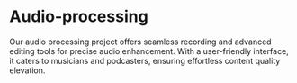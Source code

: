 # Audio-processing
Our audio processing project offers seamless recording and advanced editing tools for precise audio enhancement. With a user-friendly interface, it caters to musicians and podcasters, ensuring effortless content quality elevation.
